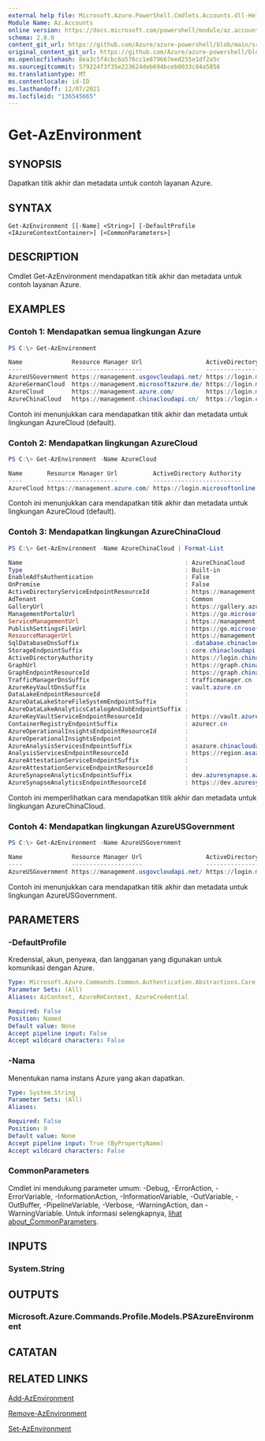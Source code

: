 ```yaml
---
external help file: Microsoft.Azure.PowerShell.Cmdlets.Accounts.dll-Help.xml
Module Name: Az.Accounts
online version: https://docs.microsoft.com/powershell/module/az.accounts/get-azenvironment
schema: 2.0.0
content_git_url: https://github.com/Azure/azure-powershell/blob/main/src/Accounts/Accounts/help/Get-AzEnvironment.md
original_content_git_url: https://github.com/Azure/azure-powershell/blob/main/src/Accounts/Accounts/help/Get-AzEnvironment.md
ms.openlocfilehash: 8ea3c5f4cbc6a576cc1e879667eed255e1df2a5c
ms.sourcegitcommit: 579224f3f35e223624deb694bceb0033c84a5856
ms.translationtype: MT
ms.contentlocale: id-ID
ms.lasthandoff: 12/07/2021
ms.locfileid: "136545665"
---
```

# Get-AzEnvironment

## SYNOPSIS
Dapatkan titik akhir dan metadata untuk contoh layanan Azure.

## SYNTAX

```
Get-AzEnvironment [[-Name] <String>] [-DefaultProfile <IAzureContextContainer>] [<CommonParameters>]
```

## DESCRIPTION
Cmdlet Get-AzEnvironment mendapatkan titik akhir dan metadata untuk contoh layanan Azure.

## EXAMPLES

### Contoh 1: Mendapatkan semua lingkungan Azure
```powershell
PS C:\> Get-AzEnvironment 

Name              Resource Manager Url                  ActiveDirectory Authority          Type
----              --------------------                  -------------------------          ----
AzureUSGovernment https://management.usgovcloudapi.net/ https://login.microsoftonline.us/  Built-in
AzureGermanCloud  https://management.microsoftazure.de/ https://login.microsoftonline.de/  Built-in
AzureCloud        https://management.azure.com/         https://login.microsoftonline.com/ Built-in
AzureChinaCloud   https://management.chinacloudapi.cn/  https://login.chinacloudapi.cn/    Built-in
```

Contoh ini menunjukkan cara mendapatkan titik akhir dan metadata untuk lingkungan AzureCloud (default).

### Contoh 2: Mendapatkan lingkungan AzureCloud
```powershell
PS C:\> Get-AzEnvironment -Name AzureCloud

Name       Resource Manager Url          ActiveDirectory Authority          Type
----       --------------------          -------------------------          ----
AzureCloud https://management.azure.com/ https://login.microsoftonline.com/ Built-in
```

Contoh ini menunjukkan cara mendapatkan titik akhir dan metadata untuk lingkungan AzureCloud (default).

### Contoh 3: Mendapatkan lingkungan AzureChinaCloud
```powershell
PS C:\> Get-AzEnvironment -Name AzureChinaCloud | Format-List

Name                                              : AzureChinaCloud
Type                                              : Built-in
EnableAdfsAuthentication                          : False
OnPremise                                         : False
ActiveDirectoryServiceEndpointResourceId          : https://management.core.chinacloudapi.cn/
AdTenant                                          : Common
GalleryUrl                                        : https://gallery.azure.com/
ManagementPortalUrl                               : https://go.microsoft.com/fwlink/?LinkId=301902
ServiceManagementUrl                              : https://management.core.chinacloudapi.cn/
PublishSettingsFileUrl                            : https://go.microsoft.com/fwlink/?LinkID=301776
ResourceManagerUrl                                : https://management.chinacloudapi.cn/
SqlDatabaseDnsSuffix                              : .database.chinacloudapi.cn
StorageEndpointSuffix                             : core.chinacloudapi.cn
ActiveDirectoryAuthority                          : https://login.chinacloudapi.cn/
GraphUrl                                          : https://graph.chinacloudapi.cn/
GraphEndpointResourceId                           : https://graph.chinacloudapi.cn/
TrafficManagerDnsSuffix                           : trafficmanager.cn
AzureKeyVaultDnsSuffix                            : vault.azure.cn
DataLakeEndpointResourceId                        : 
AzureDataLakeStoreFileSystemEndpointSuffix        : 
AzureDataLakeAnalyticsCatalogAndJobEndpointSuffix : 
AzureKeyVaultServiceEndpointResourceId            : https://vault.azure.cn
ContainerRegistryEndpointSuffix                   : azurecr.cn
AzureOperationalInsightsEndpointResourceId        : 
AzureOperationalInsightsEndpoint                  : 
AzureAnalysisServicesEndpointSuffix               : asazure.chinacloudapi.cn
AnalysisServicesEndpointResourceId                : https://region.asazure.chinacloudapi.cn
AzureAttestationServiceEndpointSuffix             : 
AzureAttestationServiceEndpointResourceId         : 
AzureSynapseAnalyticsEndpointSuffix               : dev.azuresynapse.azure.cn
AzureSynapseAnalyticsEndpointResourceId           : https://dev.azuresynapse.azure.cn
```

Contoh ini memperlihatkan cara mendapatkan titik akhir dan metadata untuk lingkungan AzureChinaCloud.

### Contoh 4: Mendapatkan lingkungan AzureUSGovernment
```powershell
PS C:\> Get-AzEnvironment -Name AzureUSGovernment

Name              Resource Manager Url                  ActiveDirectory Authority         Type
----              --------------------                  -------------------------         ----
AzureUSGovernment https://management.usgovcloudapi.net/ https://login.microsoftonline.us/ Built-in
```

Contoh ini menunjukkan cara mendapatkan titik akhir dan metadata untuk lingkungan AzureUSGovernment.

## PARAMETERS

### -DefaultProfile
Kredensial, akun, penyewa, dan langganan yang digunakan untuk komunikasi dengan Azure.

```yaml
Type: Microsoft.Azure.Commands.Common.Authentication.Abstractions.Core.IAzureContextContainer
Parameter Sets: (All)
Aliases: AzContext, AzureRmContext, AzureCredential

Required: False
Position: Named
Default value: None
Accept pipeline input: False
Accept wildcard characters: False
```

### -Nama
Menentukan nama instans Azure yang akan dapatkan.

```yaml
Type: System.String
Parameter Sets: (All)
Aliases:

Required: False
Position: 0
Default value: None
Accept pipeline input: True (ByPropertyName)
Accept wildcard characters: False
```

### CommonParameters
Cmdlet ini mendukung parameter umum: -Debug, -ErrorAction, -ErrorVariable, -InformationAction, -InformationVariable, -OutVariable, -OutBuffer, -PipelineVariable, -Verbose, -WarningAction, dan -WarningVariable. Untuk informasi selengkapnya, [lihat about_CommonParameters](http://go.microsoft.com/fwlink/?LinkID=113216).

## INPUTS

### System.String

## OUTPUTS

### Microsoft.Azure.Commands.Profile.Models.PSAzureEnvironment

## CATATAN

## RELATED LINKS

[Add-AzEnvironment](./Add-AzEnvironment.md)

[Remove-AzEnvironment](./Remove-AzEnvironment.md)

[Set-AzEnvironment](./Set-AzEnvironment.md)

